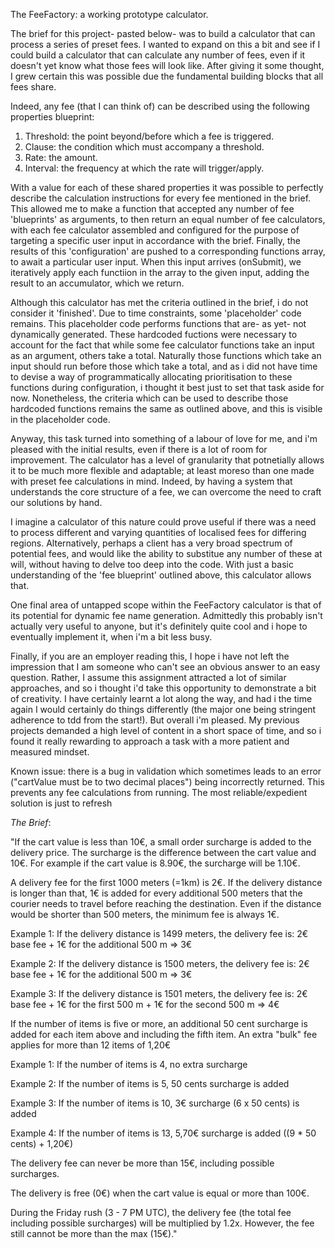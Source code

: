 The FeeFactory: a working prototype calculator.

The brief for this project- pasted below- was to build a calculator that can process a series of preset fees. I wanted to expand on this a bit and see if I could build a calculator that can calculate any number of fees, even if it doesn't yet know what those fees will look like. After giving it some thought, I grew certain this was possible due the fundamental building blocks that all fees share.

Indeed, any fee (that I can think of) can be described using the following properties blueprint:

1. Threshold: the point beyond/before which a fee is triggered.
2. Clause: the condition which must accompany a threshold.
3. Rate: the amount.
4. Interval: the frequency at which the rate will trigger/apply.

With a value for each of these shared properties it was possible to perfectly describe the calculation instructions for every fee mentioned in the brief. This allowed me to make a function that accepted any number of fee 'blueprints' as arguments, to then return an equal number of fee calculators, with each fee calculator assembled and configured for the purpose of targeting a specific user input in accordance with the brief. Finally, the results of this 'configuration' are pushed to a corresponding functions array, to await a particular user input. When this input arrives (onSubmit), we iteratively apply each functiion in the array to the given input, adding the result to an accumulator, which we return.

Although this calculator has met the criteria outlined in the brief, i do not consider it 'finished'. Due to time constraints, some 'placeholder' code remains. This placeholder code performs functions that are- as yet- not dynamically generated. These hardcoded fuctions were necessary to account for the fact that while some fee calculator functions take an input as an argument, others take a total. Naturally those functions which take an input should run before those which take a total, and as i did not have time to devise a way of programmatically allocating prioritisation to these functions during configuration, i thought it best just to set that task aside for now. Nonetheless, the criteria which can be used to describe those hardcoded functions remains the same as outlined above, and this is visible in the placeholder code.

Anyway, this task turned into something of a labour of love for me, and i'm pleased with the initial results, even if there is a lot of room for improvement. The calculator has a level of granularity that potnetially allows it to be much more flexible and adaptable; at least moreso than one made with preset fee calculations in mind. Indeed, by having a system that understands the core structure of a fee, we can overcome the need to craft our solutions by hand.

I imagine a calculator of this nature could prove useful if there was a need to process different and varying quantities of localised fees for differing regions. Alternatively, perhaps a client has a very broad spectrum of potential fees, and would like the ability to substitue any number of these at will, without having to delve too deep into the code. With just a basic understanding of the 'fee blueprint' outlined above, this calculator allows that.

One final area of untapped scope within the FeeFactory calculator is that of its potential for dynamic fee name generation. Admittedly this probably isn't actually very useful to anyone, but it's definitely quite cool and i hope to eventually implement it, when i'm a bit less busy.

Finally, if you are an employer reading this, I hope i have not left the impression that I am someone who can't see an obvious answer to an easy question. Rather, I assume this assignment attracted a lot of similar approaches, and so i thought i'd take this opportunity to demonstrate a bit of creativity. I have certainly learnt a lot along the way, and had i the time again I would certainly do things differently (the major one being stringent adherence to tdd from the start!). But overall i'm pleased. My previous projects demanded a high level of content in a short space of time, and so i found it really rewarding to approach a task with a more patient and measured mindset.

<!-- ------------------------- -->

Known issue: there is a bug in validation which sometimes leads to an error ("cartValue must be to two decimal places") being incorrectly returned. This prevents any fee calculations from running. The most reliable/expedient solution is just to refresh

<!-- ------------------------- -->

_The Brief_:

"If the cart value is less than 10€, a small order surcharge is added to the delivery price. The surcharge is the difference between the cart value and 10€. For example if the cart value is 8.90€, the surcharge will be 1.10€.

A delivery fee for the first 1000 meters (=1km) is 2€. If the delivery distance is longer than that, 1€ is added for every additional 500 meters that the courier needs to travel before reaching the destination. Even if the distance would be shorter than 500 meters, the minimum fee is always 1€.

Example 1: If the delivery distance is 1499 meters, the delivery fee is: 2€ base fee + 1€ for the additional 500 m => 3€

Example 2: If the delivery distance is 1500 meters, the delivery fee is: 2€ base fee + 1€ for the additional 500 m => 3€

Example 3: If the delivery distance is 1501 meters, the delivery fee is: 2€ base fee + 1€ for the first 500 m + 1€ for the second 500 m => 4€

If the number of items is five or more, an additional 50 cent surcharge is added for each item above and including the fifth item. An extra "bulk" fee applies for more than 12 items of 1,20€

Example 1: If the number of items is 4, no extra surcharge

Example 2: If the number of items is 5, 50 cents surcharge is added

Example 3: If the number of items is 10, 3€ surcharge (6 x 50 cents) is added

Example 4: If the number of items is 13, 5,70€ surcharge is added ((9 \* 50 cents) + 1,20€)

The delivery fee can never be more than 15€, including possible surcharges.

The delivery is free (0€) when the cart value is equal or more than 100€.

During the Friday rush (3 - 7 PM UTC), the delivery fee (the total fee including possible surcharges) will be multiplied by 1.2x. However, the fee still cannot be more than the max (15€)."
